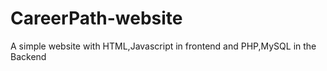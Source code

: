 # CareerPath-website
A simple website with HTML,Javascript in frontend and PHP,MySQL in the Backend
